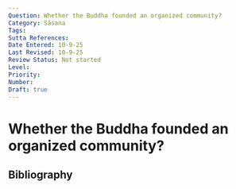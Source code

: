 ```yaml
---
Question: Whether the Buddha founded an organized community?
Category: Sāsana
Tags: 
Sutta References: 
Date Entered: 10-9-25
Last Revised: 10-9-25
Review Status: Not started
Level: 
Priority: 
Number: 
Draft: true
---
```


# Whether the Buddha founded an organized community?

## Bibliography

<!-- 

Notes:



-->